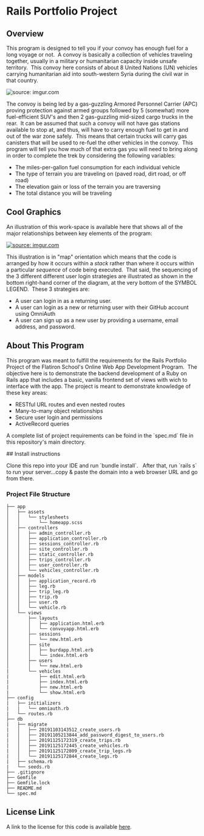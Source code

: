 
# Rails Portfolio Project

## Overview

<p>This program is designed to tell you if your convoy has enough fuel for a long voyage or not.&nbsp  A convoy is basically a collection of vehicles traveling together, usually in a military or humanitarian capacity inside unsafe territory.&nbsp  This convoy here consists of about 8 United Nations (UN) vehicles carrying humanitarian aid into south-western Syria during the civil war in that country.</p>
<img src="https://i.imgur.com/k2SHPSe.jpg" title="source: imgur.com" />
<p>The convoy is being led by a gas-guzzling Armored Personnel Carrier (APC) proving protection against armed groups followed by 5 (somewhat) more fuel-efficient SUV's and then 2 gas-guzzling mid-sized cargo trucks in the rear.&nbsp  It can be assumed that such a convoy will not have gas stations available to stop at, and thus, will have to carry enough fuel to get in and out of the war zone safely.&nbsp  This means that certain trucks will carry gas canisters that will be used to re-fuel the other vehicles in the convoy.&nbsp  This program will tell you how much of that extra gas you will need to bring along in order to complete the trek by considering the following variables:</p>
<ul>
<li>The miles-per-gallon fuel consumption for each individual vehicle</li>
<li>The type of terrain you are traveling on (paved road, dirt road, or off road)</li>
<li>The elevation gain or loss of the terrain you are traversing</li>
<li>The total distance you will be traveling</li>
</ul>

## Cool Graphics

<p>An illustration of this work-space is available here that shows all of the major relationships between key elements of the program:<p/>
<a href="https://imgur.com/PqaOp3e"><img src="https://i.imgur.com/PqaOp3e.jpg" title="source: imgur.com" /></a>
<p>This illustration is in "map" orientation which means that the code is arranged by how it occurs within a <i>stack</i> rather than where it occurs within a particular <i>sequence</i> of code being executed.&nbsp That said, the sequencing of the 3 different different user login strategies are illustrated as shown in the bottom right-hand corner of the diagram, at the very bottom of the SYMBOL LEGEND.&nbsp  These 3 strategies are:</p>
<ul>
<li>A user can login in as a returning user.</li>
<li>A user can login as a new or returning user with their GitHub account using OmniAuth</li>
<li>A user can sign up as a new user by providing a username, email address, and password.</li>
</ul>

## About This Program

<p>This program was meant to fulfill the requirements for the Rails Portfolio Project of the Flatiron School's Online Web App Development Program.&nbsp The objective here is to demonstrate the backend development of a Ruby on Rails app that includes a basic, vanilla frontend set of views with wich to interface with the app.  The project is meant to demonstrate knowledge of these key areas:</p>
<ul>
<li>RESTful URL routes and even nested routes</li>
<li>Many-to-many object relationships</li>
<li>Secure user login and permissions</li>
<li>ActiveRecord queries</li>
</ul>
<p>A complete list of project requirements can be foind in the `spec.md` file in this repository's main directory.</p>
## Install instructions

<p>Clone this repo into your IDE and run `bundle install`.  &nbsp After that, run `rails s` to run your server...copy & paste the domain into a web browser URL and go from there.</p>

### Project File Structure
```
├── app
│   ├── assets
│   │   └── stylesheets
│   │       └── homeapp.scss
│   ├── controllers
│   │   ├── admin_controller.rb
│   │   ├── application_controller.rb
│   │   ├── sessions_controller.rb
│   │   ├── site_controller.rb
│   │   ├── static_controller.rb
│   │   ├── trips_controller.rb
│   │   ├── user_controller.rb
│   │   └── vehicles_controller.rb
│   ├── models
│   │   ├── application_record.rb
│   │   ├── leg.rb
│   │   ├── trip_leg.rb
│   │   ├── trip.rb
│   │   ├── user.rb
│   │   └── vehicle.rb
│   └── views
│       ├── layouts
│       │   ├── application.html.erb
│       │   └── convoyapp.html.erb
│       ├── sessions
│       │   └── new.html.erb
│       ├── site
│       │   ├── burdapp.html.erb
│       │   └── index.html.erb
│       ├── users
│       │   └── new.html.erb
|       └── vehicles
|           ├── edit.html.erb
|           ├── index.html.erb
|           ├── new.html.erb
|           └── show.html.erb
├── config
|   ├── initializers
|   |   └── omniauth.rb
|   └── routes.rb
├── db
|   ├── migrate
|   │   ├── 20191103143512_create_users.rb
|   │   ├── 20191105213844_add_password_digest_to_users.rb
|   │   ├── 20191125172319_create_trips.rb
|   │   ├── 20191125172445_create_vehicles.rb
|   │   ├── 20191125172809_create_trip_legs.rb
|   │   └── 20191125172844_create_legs.rb
|   ├── schema.rb
|   └── seeds.rb
├── .gitignore
├── Gemfile
├── Gemfile.lock
├── README.md
└── spec.md
```
## License Link

<p class='util--hide'> A link to the license for this code is available <a href='https://www.gnu.org/licenses/gpl-3.0.en.html'>here</a>.

